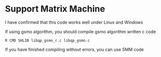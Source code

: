 # **Support Matrix Machine**

I have confirmed that this code works well under Linux and Windows

If using gsmo algorithm, you should compile gsmo algorithm written c code

``` R CMD SHLIB libqp_gsmo_r.c libqp_gsmo.c ```

If you have finished compiling without errors, you can use SMM code
  
 
  

